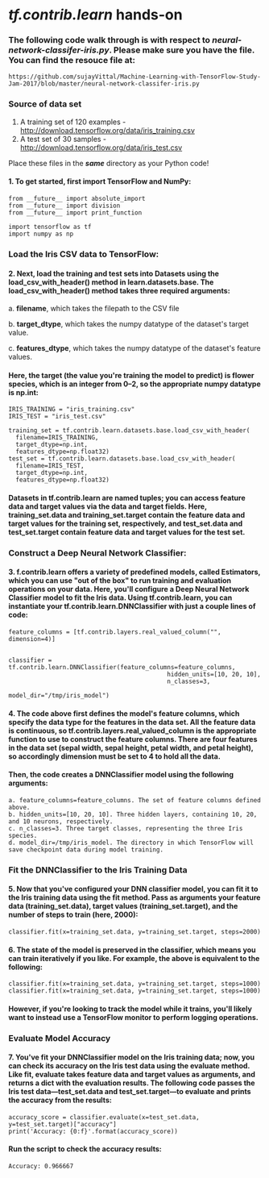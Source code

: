# _tf.contrib.learn_ hands-on

### The following code walk through is with respect to **_neural-network-classifer-iris.py_**. Please make sure you have the file. You can find the resouce file at:
  
    https://github.com/sujayVittal/Machine-Learning-with-TensorFlow-Study-Jam-2017/blob/master/neural-network-classifer-iris.py
  
### Source of data set
  1. A training set of 120 examples - http://download.tensorflow.org/data/iris_training.csv
  2. A test set of 30 samples - http://download.tensorflow.org/data/iris_test.csv
  
  Place these files in the **_same_** directory as your Python code!
  
#### 1. To get started, first import TensorFlow and NumPy:
    
    from __future__ import absolute_import
    from __future__ import division
    from __future__ import print_function

    import tensorflow as tf
    import numpy as np
    
### Load the Iris CSV data to TensorFlow:

#### 2. Next, load the training and test sets into Datasets using the load_csv_with_header() method in learn.datasets.base. The load_csv_with_header() method takes three required arguments:
 
  a. **filename**, which takes the filepath to the CSV file
  
  b. **target_dtype**, which takes the numpy datatype of the dataset's target value.

  c. **features_dtype**, which takes the numpy datatype of the dataset's feature values.
  
#### Here, the target (the value you're training the model to predict) is flower species, which is an integer from 0–2, so the appropriate numpy datatype is np.int:

    
    IRIS_TRAINING = "iris_training.csv"
    IRIS_TEST = "iris_test.csv"

    training_set = tf.contrib.learn.datasets.base.load_csv_with_header(
      filename=IRIS_TRAINING,
      target_dtype=np.int,
      features_dtype=np.float32)
    test_set = tf.contrib.learn.datasets.base.load_csv_with_header(
      filename=IRIS_TEST,
      target_dtype=np.int,
      features_dtype=np.float32)
      
      
#### Datasets in tf.contrib.learn are named tuples; you can access feature data and target values via the data and target fields. Here, training_set.data and training_set.target contain the feature data and target values for the training set, respectively, and test_set.data and test_set.target contain feature data and target values for the test set.  


### Construct a Deep Neural Network Classifier:

#### 3. f.contrib.learn offers a variety of predefined models, called Estimators, which you can use "out of the box" to run training and evaluation operations on your data. Here, you'll configure a Deep Neural Network Classifier model to fit the Iris data. Using tf.contrib.learn, you can instantiate your tf.contrib.learn.DNNClassifier with just a couple lines of code:

    
    feature_columns = [tf.contrib.layers.real_valued_column("", dimension=4)]


    classifier = tf.contrib.learn.DNNClassifier(feature_columns=feature_columns,
                                                hidden_units=[10, 20, 10],
                                                n_classes=3,
                                                model_dir="/tmp/iris_model")
                                                

#### 4. The code above first defines the model's feature columns, which specify the data type for the features in the data set. All the feature data is continuous, so tf.contrib.layers.real_valued_column is the appropriate function to use to construct the feature columns. There are four features in the data set (sepal width, sepal height, petal width, and petal height), so accordingly dimension must be set to 4 to hold all the data.

#### Then, the code creates a DNNClassifier model using the following arguments:

    a. feature_columns=feature_columns. The set of feature columns defined above.
    b. hidden_units=[10, 20, 10]. Three hidden layers, containing 10, 20, and 10 neurons, respectively.
    c. n_classes=3. Three target classes, representing the three Iris species.
    d. model_dir=/tmp/iris_model. The directory in which TensorFlow will save checkpoint data during model training. 
    

### Fit the DNNClassifier to the Iris Training Data

#### 5. Now that you've configured your DNN classifier model, you can fit it to the Iris training data using the fit method. Pass as arguments your feature data (training_set.data), target values (training_set.target), and the number of steps to train (here, 2000):
    
    classifier.fit(x=training_set.data, y=training_set.target, steps=2000)
    
#### 6. The state of the model is preserved in the classifier, which means you can train iteratively if you like. For example, the above is equivalent to the following:

    classifier.fit(x=training_set.data, y=training_set.target, steps=1000)
    classifier.fit(x=training_set.data, y=training_set.target, steps=1000)
    
#### However, if you're looking to track the model while it trains, you'll likely want to instead use a TensorFlow monitor to perform logging operations.


### Evaluate Model Accuracy

#### 7. You've fit your DNNClassifier model on the Iris training data; now, you can check its accuracy on the Iris test data using the evaluate method. Like fit, evaluate takes feature data and target values as arguments, and returns a dict with the evaluation results. The following code passes the Iris test data—test_set.data and test_set.target—to evaluate and prints the accuracy from the results:

    accuracy_score = classifier.evaluate(x=test_set.data, y=test_set.target)["accuracy"]
    print('Accuracy: {0:f}'.format(accuracy_score))
    
#### Run the script to check the accuracy results:
    
    Accuracy: 0.966667
    
    
  

